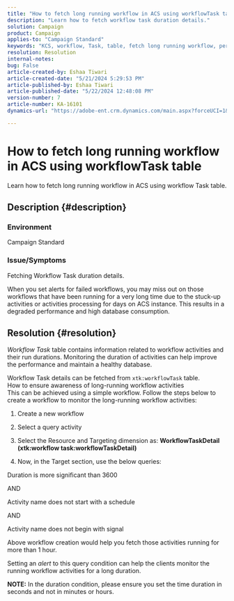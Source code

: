 ```yaml
---
title: "How to fetch long running workflow in ACS using workflowTask table"
description: "Learn how to fetch workflow task duration details."
solution: Campaign
product: Campaign
applies-to: "Campaign Standard"
keywords: "KCS, workflow, Task, table, fetch long running workflow, performance, ACS"
resolution: Resolution
internal-notes: 
bug: False
article-created-by: Eshaa Tiwari
article-created-date: "5/21/2024 5:29:53 PM"
article-published-by: Eshaa Tiwari
article-published-date: "5/22/2024 12:48:08 PM"
version-number: 7
article-number: KA-16101
dynamics-url: "https://adobe-ent.crm.dynamics.com/main.aspx?forceUCI=1&pagetype=entityrecord&etn=knowledgearticle&id=59ca2cba-9717-ef11-9f8a-6045bd006793"

---
```

# How to fetch long running workflow in ACS using workflowTask table


Learn how to fetch long running workflow in ACS using workflow Task table.

## Description {#description}


### <b>Environment</b>

Campaign Standard

### <b>Issue/Symptoms</b>

Fetching Workflow Task duration details.

When you set alerts for failed workflows, you may miss out on those workflows that have been running for a very long time due to the stuck-up activities or activities processing for days on ACS instance. This results in a degraded performance and high database consumption.


## Resolution {#resolution}


*Workflow Task* table contains information related to workflow activities and their run durations. Monitoring the duration of activities can help improve the performance and maintain a healthy database.

Workflow Task details can be fetched from `xtk:workflowTask` table.
<br>How to ensure awareness of long-running workflow activities<br>
This can be achieved using a simple workflow. Follow the steps below to create a workflow to monitor the long-running workflow activities:

1. Create a new workflow

2. Select a query activity

3. Select the Resource and Targeting dimension as: <b>WorkflowTaskDetail</b> <b>(xtk:workflow task:workflowTaskDetail)</b>

4. Now, in the Target section, use the below queries:

Duration is more significant than 3600

AND

Activity name does not start with a schedule

AND

Activity name does not begin with signal



Above workflow creation would help you fetch those activities running for more than 1 hour.

Setting an *alert* to this query condition can help the clients monitor the running workflow activities for a long duration.

<b>NOTE:</b> In the duration condition, please ensure you set the time duration in seconds and not in minutes or hours.
